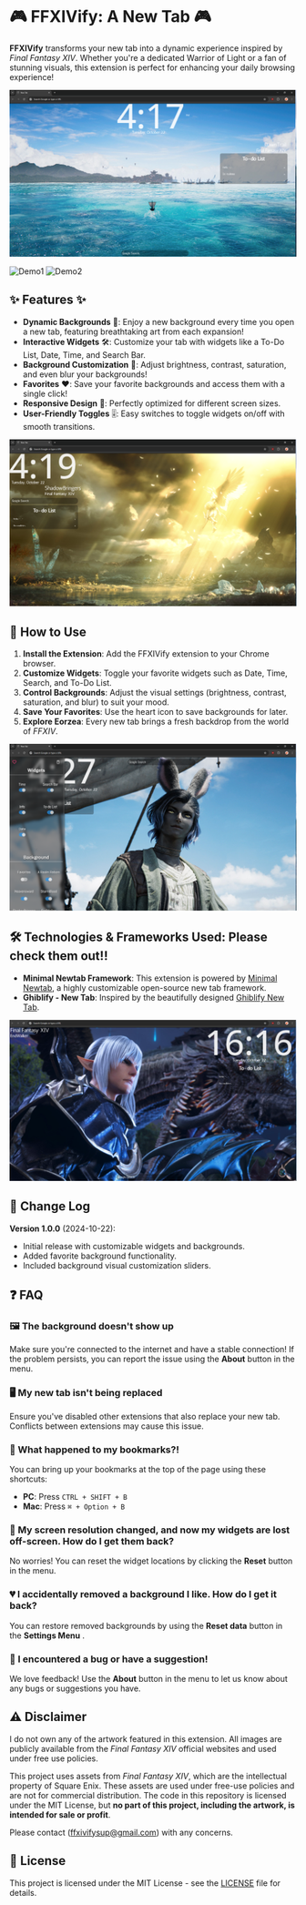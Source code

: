 # 🎮 FFXIVify: A New Tab 🎮

**FFXIVify** transforms your new tab into a dynamic experience inspired by *Final Fantasy XIV*. Whether you're a dedicated Warrior of Light or a fan of stunning visuals, this extension is perfect for enhancing your daily browsing experience!

![Screenshot 1](/resources/Img3.PNG)

![Demo1](https://github.com/user-attachments/assets/b37c831c-cb01-4603-8863-81a1d2a33a3a)
![Demo2](https://github.com/user-attachments/assets/997f7e57-816a-40d2-9061-5ca764bdad25)





## ✨ Features ✨

- **Dynamic Backgrounds** 🌄: Enjoy a new background every time you open a new tab, featuring breathtaking art from each expansion!
- **Interactive Widgets** 🛠: Customize your tab with widgets like a To-Do List, Date, Time, and Search Bar.
- **Background Customization** 🎨: Adjust brightness, contrast, saturation, and even blur your backgrounds!
- **Favorites** ❤️: Save your favorite backgrounds and access them with a single click!
- **Responsive Design** 📱: Perfectly optimized for different screen sizes.
- **User-Friendly Toggles** 🎚: Easy switches to toggle widgets on/off with smooth transitions.

![Screenshot 2](/resources/Img4.PNG)
## 📜 How to Use

1. **Install the Extension**: Add the FFXIVify extension to your Chrome browser.
2. **Customize Widgets**: Toggle your favorite widgets such as Date, Time, Search, and To-Do List.
3. **Control Backgrounds**: Adjust the visual settings (brightness, contrast, saturation, and blur) to suit your mood.
4. **Save Your Favorites**: Use the heart icon to save backgrounds for later.
5. **Explore Eorzea**: Every new tab brings a fresh backdrop from the world of *FFXIV*.

![Screenshot 3](/resources/Img6.PNG)
## 🛠 Technologies & Frameworks Used: Please check them out!! 

- **Minimal Newtab Framework**: This extension is powered by [Minimal Newtab](https://github.com/suitangi/Minimal-Newtab), a highly customizable open-source new tab framework.
- **Ghiblify - New Tab**: Inspired by the beautifully designed [Ghiblify New Tab](https://chromewebstore.google.com/detail/ghiblify-new-tab/kdaipjfpbngmcginhhahacjkkkpbaefh).

![Screenshot 4](/resources/Img2.PNG)
## 🔄 Change Log

**Version 1.0.0** (2024-10-22):
- Initial release with customizable widgets and backgrounds.
- Added favorite background functionality.
- Included background visual customization sliders.
  
## ❓ FAQ

### 🖼️ The background doesn't show up
Make sure you're connected to the internet and have a stable connection! If the problem persists, you can report the issue using the **About** button in the menu.

### 🖥️ My new tab isn't being replaced
Ensure you've disabled other extensions that also replace your new tab. Conflicts between extensions may cause this issue.

### 📑 What happened to my bookmarks?!
You can bring up your bookmarks at the top of the page using these shortcuts:
- **PC**: Press `CTRL + SHIFT + B`
- **Mac**: Press `⌘ + Option + B`

### 📏 My screen resolution changed, and now my widgets are lost off-screen. How do I get them back?
No worries! You can reset the widget locations by clicking the **Reset** button in the menu.

### 💔 I accidentally removed a background I like. How do I get it back?
You can restore removed backgrounds by using the **Reset data** button in the **Settings Menu** .

### 🐞 I encountered a bug or have a suggestion!
We love feedback! Use the **About** button in the menu to let us know about any bugs or suggestions you have.


## ⚠️ Disclaimer

I do not own any of the artwork featured in this extension. All images are publicly available from the *Final Fantasy XIV* official websites and used under free use policies.

This project uses assets from *Final Fantasy XIV*, which are the intellectual property of Square Enix. These assets are used under free-use policies and are not for commercial distribution. The code in this repository is licensed under the MIT License, but **no part of this project, including the artwork, is intended for sale or profit**.

Please contact (ffxivifysup@gmail.com) with any concerns.

## 📝 License

This project is licensed under the MIT License - see the [LICENSE](./LICENSE) file for details.

